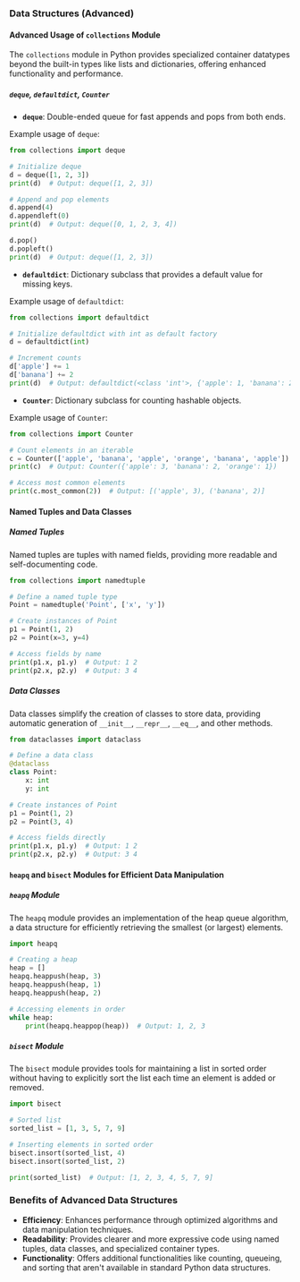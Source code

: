 ### Data Structures (Advanced)

#### Advanced Usage of `collections` Module

The `collections` module in Python provides specialized container datatypes beyond the built-in types like lists and dictionaries, offering enhanced functionality and performance.

##### `deque`, `defaultdict`, `Counter`

- **`deque`**: Double-ended queue for fast appends and pops from both ends.

Example usage of `deque`:

```python
from collections import deque

# Initialize deque
d = deque([1, 2, 3])
print(d)  # Output: deque([1, 2, 3])

# Append and pop elements
d.append(4)
d.appendleft(0)
print(d)  # Output: deque([0, 1, 2, 3, 4])

d.pop()
d.popleft()
print(d)  # Output: deque([1, 2, 3])
```

- **`defaultdict`**: Dictionary subclass that provides a default value for missing keys.

Example usage of `defaultdict`:

```python
from collections import defaultdict

# Initialize defaultdict with int as default factory
d = defaultdict(int)

# Increment counts
d['apple'] += 1
d['banana'] += 2
print(d)  # Output: defaultdict(<class 'int'>, {'apple': 1, 'banana': 2})
```

- **`Counter`**: Dictionary subclass for counting hashable objects.

Example usage of `Counter`:

```python
from collections import Counter

# Count elements in an iterable
c = Counter(['apple', 'banana', 'apple', 'orange', 'banana', 'apple'])
print(c)  # Output: Counter({'apple': 3, 'banana': 2, 'orange': 1})

# Access most common elements
print(c.most_common(2))  # Output: [('apple', 3), ('banana', 2)]
```

#### Named Tuples and Data Classes

##### Named Tuples

Named tuples are tuples with named fields, providing more readable and self-documenting code.

```python
from collections import namedtuple

# Define a named tuple type
Point = namedtuple('Point', ['x', 'y'])

# Create instances of Point
p1 = Point(1, 2)
p2 = Point(x=3, y=4)

# Access fields by name
print(p1.x, p1.y)  # Output: 1 2
print(p2.x, p2.y)  # Output: 3 4
```

##### Data Classes

Data classes simplify the creation of classes to store data, providing automatic generation of `__init__`, `__repr__`, `__eq__`, and other methods.

```python
from dataclasses import dataclass

# Define a data class
@dataclass
class Point:
    x: int
    y: int

# Create instances of Point
p1 = Point(1, 2)
p2 = Point(3, 4)

# Access fields directly
print(p1.x, p1.y)  # Output: 1 2
print(p2.x, p2.y)  # Output: 3 4
```

#### `heapq` and `bisect` Modules for Efficient Data Manipulation

##### `heapq` Module

The `heapq` module provides an implementation of the heap queue algorithm, a data structure for efficiently retrieving the smallest (or largest) elements.

```python
import heapq

# Creating a heap
heap = []
heapq.heappush(heap, 3)
heapq.heappush(heap, 1)
heapq.heappush(heap, 2)

# Accessing elements in order
while heap:
    print(heapq.heappop(heap))  # Output: 1, 2, 3
```

##### `bisect` Module

The `bisect` module provides tools for maintaining a list in sorted order without having to explicitly sort the list each time an element is added or removed.

```python
import bisect

# Sorted list
sorted_list = [1, 3, 5, 7, 9]

# Inserting elements in sorted order
bisect.insort(sorted_list, 4)
bisect.insort(sorted_list, 2)

print(sorted_list)  # Output: [1, 2, 3, 4, 5, 7, 9]
```

### Benefits of Advanced Data Structures

- **Efficiency**: Enhances performance through optimized algorithms and data manipulation techniques.
- **Readability**: Provides clearer and more expressive code using named tuples, data classes, and specialized container types.
- **Functionality**: Offers additional functionalities like counting, queueing, and sorting that aren't available in standard Python data structures.
